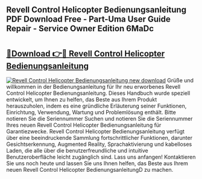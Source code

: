 ## Revell Control Helicopter Bedienungsanleitung PDF Download Free - Part-Uma User Guide Repair - Service Owner Edition 6MaDc

# <h2><a href="http://df19gj.blite.top/?on=Revell+Control+Helicopter+Bedienungsanleitung">🔗Download 👉🔴 Revell Control Helicopter Bedienungsanleitung</a></h2>

[![Revell Control Helicopter Bedienungsanleitung new download](https://i.imgur.com/lujVjoI.png)](http://df19gj.blite.top/?on=Revell+Control+Helicopter+Bedienungsanleitung)
Grüße und willkommen in der Bedienungsanleitung für Ihr neu erworbenes Revell Control Helicopter Bedienungsanleitung. Dieses Handbuch wurde speziell entwickelt, um Ihnen zu helfen, das Beste aus Ihrem Produkt herauszuholen, indem es eine gründliche Erläuterung seiner Funktionen, Einrichtung, Verwendung, Wartung und Problemlösung enthält. Bitte notieren Sie die Seriennummer Suchen und notieren Sie die Seriennummer Ihres neuen Revell Control Helicopter Bedienungsanleitung für Garantiezwecke. Revell Control Helicopter Bedienungsanleitung verfügt über eine beeindruckende Sammlung fortschrittlicher Funktionen, darunter Gesichtserkennung, Augmented Reality, Sprachaktivierung und kabelloses Laden, die alle über die benutzerfreundliche und intuitive Benutzeroberfläche leicht zugänglich sind. Lass uns anfangen! Kontaktieren Sie uns noch heute und lassen Sie uns Ihnen helfen, das Beste aus Ihrem neuen Revell Control Helicopter BedienungsanleitungD zu machen.
